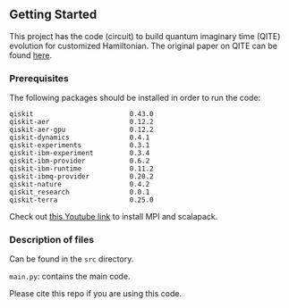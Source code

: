 
<!-- GETTING STARTED -->
## Getting Started

This project has the code (circuit) to build quantum imaginary time (QITE) evolution for customized Hamiltonian. 
The original paper on QITE can be found [here](https://www.nature.com/articles/s41567-019-0704-4).

### Prerequisites

The following packages should be installed in order to run the code:

```
qiskit                        0.43.0
qiskit-aer                    0.12.2
qiskit-aer-gpu                0.12.2
qiskit-dynamics               0.4.1
qiskit-experiments            0.3.1
qiskit-ibm-experiment         0.3.4
qiskit-ibm-provider           0.6.2
qiskit-ibm-runtime            0.11.2
qiskit-ibmq-provider          0.20.2
qiskit-nature                 0.4.2
qiskit_research               0.0.1
qiskit-terra                  0.25.0
```

Check out [this Youtube link](https://www.youtube.com/watch?v=Jgvoks1RWB0) to install MPI and scalapack.



### Description of files 

Can be found in the `src` directory. 

`main.py`: contains the main code.


Please cite this repo if you are using this code.

